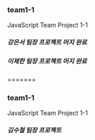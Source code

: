 ### team1-1

JavaScript Team Project 1-1

##### 강은서 팀장 프로젝트 머지 완료

##### 이제한 팀장 프로젝트 머지 완료

=======
### team1-1
JavaScript Team Project 1-1

##### 김수철 팀장 프로젝트


